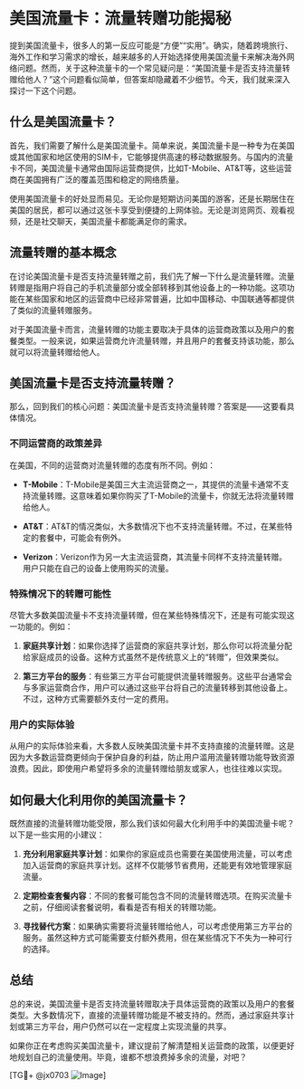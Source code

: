 # 美国流量卡：流量转赠功能揭秘

提到美国流量卡，很多人的第一反应可能是“方便”“实用”。确实，随着跨境旅行、海外工作和学习需求的增长，越来越多的人开始选择使用美国流量卡来解决海外网络问题。然而，关于这种流量卡的一个常见疑问是：“美国流量卡是否支持流量转赠给他人？”这个问题看似简单，但答案却隐藏着不少细节。今天，我们就来深入探讨一下这个问题。

## 什么是美国流量卡？

首先，我们需要了解什么是美国流量卡。简单来说，美国流量卡是一种专为在美国或其他国家和地区使用的SIM卡，它能够提供高速的移动数据服务。与国内的流量卡不同，美国流量卡通常由国际运营商提供，比如T-Mobile、AT&T等，这些运营商在美国拥有广泛的覆盖范围和稳定的网络质量。

使用美国流量卡的好处显而易见。无论你是短期访问美国的游客，还是长期居住在美国的居民，都可以通过这张卡享受到便捷的上网体验。无论是浏览网页、观看视频，还是社交聊天，美国流量卡都能满足你的需求。

## 流量转赠的基本概念

在讨论美国流量卡是否支持流量转赠之前，我们先了解一下什么是流量转赠。流量转赠是指用户将自己的手机流量部分或全部转移到其他设备上的一种功能。这项功能在某些国家和地区的运营商中已经非常普遍，比如中国移动、中国联通等都提供了类似的流量转赠服务。

对于美国流量卡而言，流量转赠的功能主要取决于具体的运营商政策以及用户的套餐类型。一般来说，如果运营商允许流量转赠，并且用户的套餐支持该功能，那么就可以将流量转赠给他人。

## 美国流量卡是否支持流量转赠？

那么，回到我们的核心问题：美国流量卡是否支持流量转赠？答案是——这要看具体情况。

### 不同运营商的政策差异

在美国，不同的运营商对流量转赠的态度有所不同。例如：

- **T-Mobile**：T-Mobile是美国三大主流运营商之一，其提供的流量卡通常不支持流量转赠。这意味着如果你购买了T-Mobile的流量卡，你就无法将流量转赠给他人。
  
- **AT&T**：AT&T的情况类似，大多数情况下也不支持流量转赠。不过，在某些特定的套餐中，可能会有例外。

- **Verizon**：Verizon作为另一大主流运营商，其流量卡同样不支持流量转赠。用户只能在自己的设备上使用购买的流量。

### 特殊情况下的转赠可能性

尽管大多数美国流量卡不支持流量转赠，但在某些特殊情况下，还是有可能实现这一功能的。例如：

1. **家庭共享计划**：如果你选择了运营商的家庭共享计划，那么你可以将流量分配给家庭成员的设备。这种方式虽然不是传统意义上的“转赠”，但效果类似。
   
2. **第三方平台的服务**：有些第三方平台可能提供流量转赠服务。这些平台通常会与多家运营商合作，用户可以通过这些平台将自己的流量转移到其他设备上。不过，这种方式需要额外支付一定的费用。

### 用户的实际体验

从用户的实际体验来看，大多数人反映美国流量卡并不支持直接的流量转赠。这是因为大多数运营商更倾向于保护自身的利益，防止用户滥用流量转赠功能导致资源浪费。因此，即使用户希望将多余的流量转赠给朋友或家人，也往往难以实现。

## 如何最大化利用你的美国流量卡？

既然直接的流量转赠功能受限，那么我们该如何最大化利用手中的美国流量卡呢？以下是一些实用的小建议：

1. **充分利用家庭共享计划**：如果你的家庭成员也需要在美国使用流量，可以考虑加入运营商的家庭共享计划。这样不仅能够节省费用，还能更有效地管理家庭流量。

2. **定期检查套餐内容**：不同的套餐可能包含不同的流量转赠选项。在购买流量卡之前，仔细阅读套餐说明，看看是否有相关的转赠功能。

3. **寻找替代方案**：如果确实需要将流量转赠给他人，可以考虑使用第三方平台的服务。虽然这种方式可能需要支付额外费用，但在某些情况下不失为一种可行的选择。

## 总结

总的来说，美国流量卡是否支持流量转赠取决于具体运营商的政策以及用户的套餐类型。大多数情况下，直接的流量转赠功能是不被支持的。然而，通过家庭共享计划或第三方平台，用户仍然可以在一定程度上实现流量的共享。

如果你正在考虑购买美国流量卡，建议提前了解清楚相关运营商的政策，以便更好地规划自己的流量使用。毕竟，谁都不想浪费掉多余的流量，对吧？

[TG💪+ @jx0703 ![Image](https://github.com/user-attachments/assets/dbca1d08-cadb-493c-b0ec-ad6f7a83f270)]